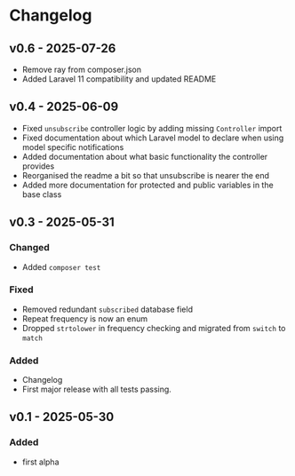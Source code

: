 # Changelog

## v0.6 - 2025-07-26

- Remove ray from composer.json
- Added Laravel 11 compatibility and updated README

## v0.4 - 2025-06-09

- Fixed `unsubscribe` controller logic by adding missing `Controller` import
- Fixed documentation about which Laravel model to declare when using model specific notifications
- Added documentation about what basic functionality the controller provides
- Reorganised the readme a bit so that unsubscribe is nearer the end
- Added more documentation for protected and public variables in the base class

## v0.3 - 2025-05-31

### Changed
- Added `composer test`
 
### Fixed
- Removed redundant `subscribed` database field
- Repeat frequency is now an enum
- Dropped `strtolower` in frequency checking and migrated from `switch` to `match`

### Added
- Changelog
- First major release with all tests passing.

## v0.1 - 2025-05-30

### Added
- first alpha
